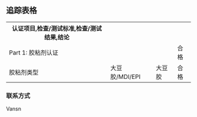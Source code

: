 ## 追踪表格



<table border="0">
<tr>
  <th>认证项目,检查/测试标准,检查/测试结果,结论</th>
</tr>
<tr>
  <td colspan="3">Part 1: 胶粘剂认证</td>
  <td>合格</td>
</tr>
<tr>
  <td>胶粘剂类型</td>
  <td>大豆胶/MDI/EPI</td>
  <td>大豆胶</td>
  <td>合格</td>
</tr>
</table>



### 联系方式

Vansn
